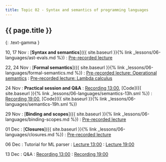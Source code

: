 ```yaml
---
title: Topic 02 - Syntax and semantics of programming languages
---
```


## {{ page.title }}
{: .text-gamma }

10, 17 Nov
: [**Syntax and semantics**]({{ site.baseurl }}{% link _lessons/06-languages/ast-evals.md %})
  : [Pre-recorded lecture](https://www.youtube.com/playlist?list=PLeIbBi3CwMZzxem8S2aFUUqD5zkaWXYLB)

22, 24 Nov
: [**Formal semantics**]({{ site.baseurl }}{% link _lessons/06-languages/formal-semantics.md %})
  : [Pre-recorded lecture: Operational semantics](https://youtube.com/playlist?list=PLeIbBi3CwMZziVG93gcNT__X_xmmtM8ir)
  : [Pre-recorded lecture: Lambda calculus](https://youtube.com/playlist?list=PLeIbBi3CwMZxFVZX1yGTiGiJO7gWd4YJ5)

24 Nov
: **Practical session and Q&A**
  : [Recording 13:00](https://youtu.be/xm7SO97IXIQ), [Code]({{ site.baseurl }}{% link _lessons/06-languages/semantics-13h.sml %})
  : [Recording 19:00](https://youtu.be/-ldfnrCOwoM), [Code]({{ site.baseurl }}{% link _lessons/06-languages/semantics-19h.sml %})

29 Nov
: [**Binding and scopes**]({{ site.baseurl }}{% link _lessons/06-languages/binding-scopes.md %})
  : [Pre-recorded lecture](https://www.youtube.com/playlist?list=PLeIbBi3CwMZx-ypmoxWNxo_OqegclNVAO)

01 Dec
: [**Closures**]({{ site.baseurl }}{% link _lessons/06-languages/closures.md %})
  : [Pre-recorded lecture](https://www.youtube.com/playlist?list=PLeIbBi3CwMZwsNyF3Pt9n-sc6U_m_7Qia)

06 Dec
: Tutorial for ML parser
  : [Lecture 13:00](https://youtu.be/VqMB3CMPWzA)
  : [Lecture 19:00](https://youtu.be/Ty7H3H2bjgI)

13 Dec
: Q&A
  : [Recording 13:00](https://youtu.be/ZagPC8SDKEc)
  : [Recording 19:00](https://youtu.be/3yFk812Slmg)

